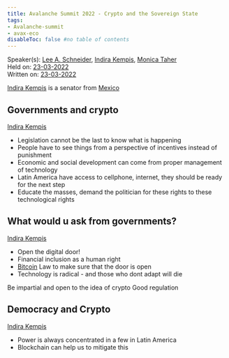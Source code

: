```yaml
---
title: Avalanche Summit 2022 - Crypto and the Sovereign State
tags:
- Avalanche-summit
- avax-eco
disableToc: false #no table of contents
---
```


Speaker(s): [Lee A. Schneider](notes/Lee%20A.%20Schneider.md), [Indira Kempis](notes/Indira%20Kempis.md), [Monica Taher](notes/Monica%20Taher.md)    
Held on: [23-03-2022](notes/23-03-2022.md)   
Written on: [23-03-2022](notes/23-03-2022.md)   


[Indira Kempis](notes/Indira%20Kempis.md) is a senator from [Mexico](notes/Mexico.md)

## Governments and crypto
[Indira Kempis](notes/Indira%20Kempis.md)
- Legislation cannot be the last to know what is happening
- People have to see things from a perspective of incentives instead of punishment
- Economic and social development can come from proper management of technology
- Latin America have access to cellphone, internet, they should be ready for the next step
- Educate the masses, demand the politician for these rights to these technological rights

## What would u ask from governments?
[Indira Kempis](notes/Indira%20Kempis.md)
- Open the digital door!
- Financial inclusion as a human right
- [Bitcoin](notes/Bitcoin.md) Law to make sure that the door is open
- Technology is radical - and those who dont adapt will die


Be impartial and open to the idea of crypto
Good regulation 

## Democracy and Crypto
[Indira Kempis](notes/Indira%20Kempis.md)
- Power is always concentrated in a few in Latin America
- Blockchain can help us to mitigate this